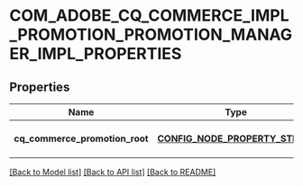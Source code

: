 # COM_ADOBE_CQ_COMMERCE_IMPL_PROMOTION_PROMOTION_MANAGER_IMPL_PROPERTIES

## Properties
Name | Type | Description | Notes
------------ | ------------- | ------------- | -------------
**cq_commerce_promotion_root** | [**CONFIG_NODE_PROPERTY_STRING**](configNodePropertyString.md) |  | [optional] [default to null]

[[Back to Model list]](../README.md#documentation-for-models) [[Back to API list]](../README.md#documentation-for-api-endpoints) [[Back to README]](../README.md)


